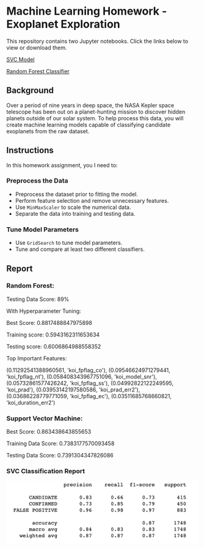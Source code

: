 # Machine Learning Homework - Exoplanet Exploration

This repository contains two Jupyter notebooks. Click the links below to view or download them.

[SVC Model](model_1.ipynb)

[Random Forest Classifier](random_forest.ipynb)
## Background
Over a period of nine years in deep space, the NASA Kepler space telescope has been out on a planet-hunting mission to discover hidden planets outside of our solar system.
To help process this data, you will create machine learning models capable of classifying candidate exoplanets from the raw dataset.
## Instructions
In this homework assignment, you I need to:

### Preprocess the Data

* Preprocess the dataset prior to fitting the model.
* Perform feature selection and remove unnecessary features.
* Use `MinMaxScaler` to scale the numerical data.
* Separate the data into training and testing data.

### Tune Model Parameters

* Use `GridSearch` to tune model parameters.
* Tune and compare at least two different classifiers.

## Report

### Random Forest:

Testing Data Score: 89%

With Hyperparameter Tuning: 

Best Score: 0.8817488847975898

Training score: 0.5943162311653634

Testing score: 0.6006864988558352

Top Important Features: 

 (0.11292541388960561, 'koi_fpflag_co'),
 (0.09546624971279441, 'koi_fpflag_nt'),
 (0.058408343967751096, 'koi_model_snr'),
 (0.05732861577426242, 'koi_fpflag_ss'),
 (0.04992822122249595, 'koi_prad'),
 (0.03953142197580586, 'koi_prad_err2'),
 (0.03686228779771059, 'koi_fpflag_ec'),
 (0.03511685768660821, 'koi_duration_err2')
 
### Support Vector Machine:

Best Score: 0.863438643855653

Training Data Score: 0.7383177570093458

Testing Data Score: 0.7391304347826086

### SVC Classification Report
![report.jpg](Images/report.jpg)



